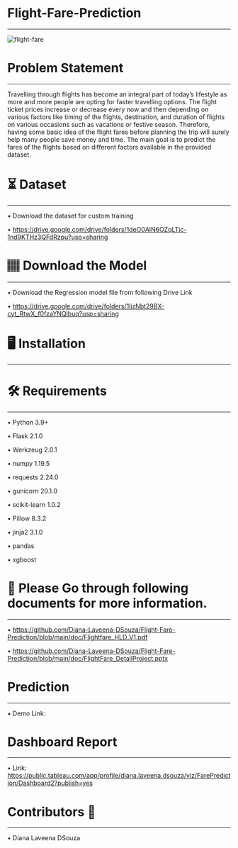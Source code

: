 # Flight-Fare-Prediction
________________________________________________________________________________________________________________________________________________________________

![flight-fare](https://user-images.githubusercontent.com/102862643/193259099-5930ca7d-8fe4-4ed6-816a-eebf55b92a9d.JPG)

# Problem Statement
________________________________________________________________________________________________________________________________________________________________

Travelling through flights has become an integral part of today’s lifestyle as more and more people are opting for faster travelling options. The flight ticket prices increase or decrease every now and then depending on various factors like timing of the flights, destination, and duration of flights on various occasions such as vacations or festive season. Therefore, having some basic idea of the flight fares before planning the trip will surely help many people save money and time. The main goal is to predict the fares of the flights based on different factors available in the provided dataset.

# ⏳ Dataset
_________________________________________________________________________________________________________________________________________________________________

• Download the dataset for custom training

• https://drive.google.com/drive/folders/1deO0AlN6OZqLTjc-1nd9KTHz3QFdRzpu?usp=sharing

# 🏽‍ Download the Model
_________________________________________________________________________________________________________________________________________________________________

• Download the Regression model file from following Drive Link

• https://drive.google.com/drive/folders/1ljzNbt29BX-cyt_RtwX_f0fzaYNQlbuq?usp=sharing

# 🖥️ Installation
_________________________________________________________________________________________________________________________________________________________________
# 🛠️ Requirements
_________________________________________________________________________________________________________________________________________________________________

• Python 3.9+

• Flask 2.1.0

• Werkzeug 2.0.1

• numpy 1.19.5

• requests 2.24.0

• gunicorn 20.1.0

• scikit-learn 1.0.2

• Pillow 8.3.2

• jinja2 3.1.0

• pandas

• xgboost

# 📖 Please Go through following documents for more information.
_______________________________________________________________________________________________________________________________________________________________

• https://github.com/Diana-Laveena-DSouza/Flight-Fare-Prediction/blob/main/doc/Flightfare_HLD_V1.pdf

• https://github.com/Diana-Laveena-DSouza/Flight-Fare-Prediction/blob/main/doc/FlightFare_DetailProject.pptx

# Prediction
_______________________________________________________________________________________________________________________________________________________________

• Demo Link: 

# Dashboard Report
_______________________________________________________________________________________________________________________________________________________________

• Link: https://public.tableau.com/app/profile/diana.laveena.dsouza/viz/FarePrediction/Dashboard2?publish=yes

# Contributors 👩
_______________________________________________________________________________________________________________________________________________________________

• Diana Laveena DSouza
